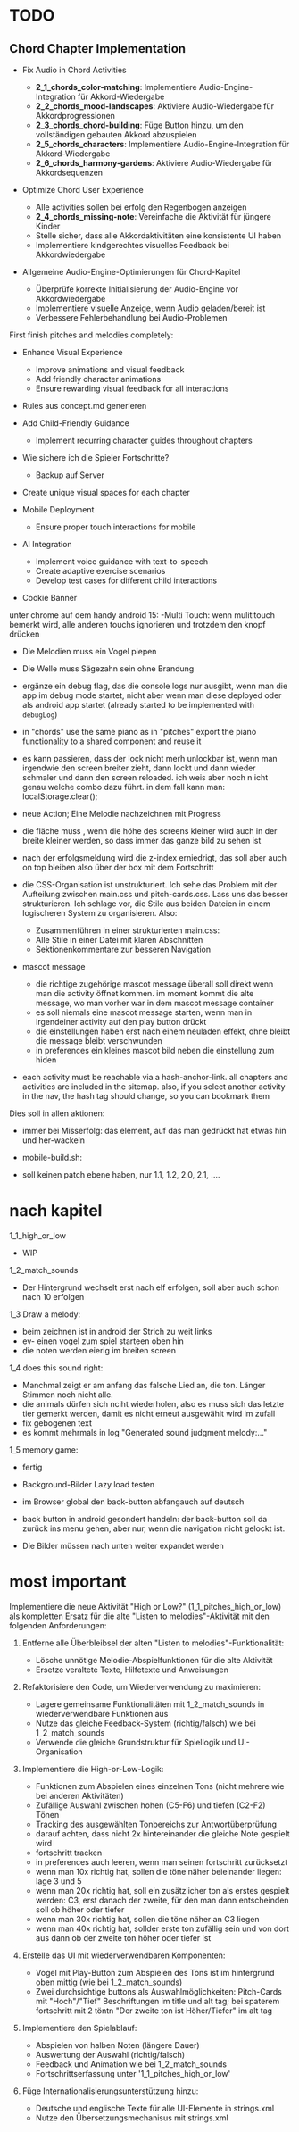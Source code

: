 TODO
====

## Chord Chapter Implementation

- Fix Audio in Chord Activities
  - **2_1_chords_color-matching**: Implementiere Audio-Engine-Integration für Akkord-Wiedergabe
  - **2_2_chords_mood-landscapes**: Aktiviere Audio-Wiedergabe für Akkordprogressionen
  - **2_3_chords_chord-building**: Füge Button hinzu, um den vollständigen gebauten Akkord abzuspielen
  - **2_5_chords_characters**: Implementiere Audio-Engine-Integration für Akkord-Wiedergabe
  - **2_6_chords_harmony-gardens**: Aktiviere Audio-Wiedergabe für Akkordsequenzen

- Optimize Chord User Experience
  - Alle activities sollen bei erfolg den Regenbogen anzeigen
  - **2_4_chords_missing-note**: Vereinfache die Aktivität für jüngere Kinder
  - Stelle sicher, dass alle Akkordaktivitäten eine konsistente UI haben
  - Implementiere kindgerechtes visuelles Feedback bei Akkordwiedergabe

- Allgemeine Audio-Engine-Optimierungen für Chord-Kapitel
  - Überprüfe korrekte Initialisierung der Audio-Engine vor Akkordwiedergabe
  - Implementiere visuelle Anzeige, wenn Audio geladen/bereit ist
  - Verbessere Fehlerbehandlung bei Audio-Problemen

First finish pitches and melodies completely:

- Enhance Visual Experience
    - Improve animations and visual feedback
    - Add friendly character animations
    - Ensure rewarding visual feedback for all interactions

- Rules aus concept.md generieren

- Add Child-Friendly Guidance
    - Implement recurring character guides throughout chapters

- Wie sichere ich die Spieler Fortschritte? 
    - Backup auf Server

- Create unique visual spaces for each chapter

- Mobile Deployment
    - Ensure proper touch interactions for mobile
- AI Integration
    - Implement voice guidance with text-to-speech
    - Create adaptive exercise scenarios
    - Develop test cases for different child interactions

- Cookie Banner


unter chrome auf dem handy android 15:
-Multi Touch: wenn mulititouch bemerkt wird, alle anderen touchs ignorieren und trotzdem den knopf drücken

- Die Melodien muss ein Vogel piepen
- Die Welle muss Sägezahn sein ohne Brandung 


- ergänze ein debug flag, das die console logs nur ausgibt, wenn man die app  im debug mode startet, nicht aber wenn man diese deployed oder als android app startet (already started to be implemented with `debugLog`)

- in "chords" use the same piano as in "pitches" export the piano functionality to a shared component and reuse it

- es kann passieren, dass der lock nicht merh unlockbar ist, wenn man irgendwie den screen breiter zieht, dann lockt und dann wieder schmaler und dann den screen reloaded. ich weis aber noch n icht genau welche combo dazu führt. in dem fall kann man: localStorage.clear();

- neue Action; Eine Melodie nachzeichnen mit Progress

- die fläche muss , wenn die höhe des screens kleiner wird auch in der breite kleiner werden, so dass immer das ganze bild zu sehen ist

- nach der erfolgsmeldung wird die z-index erniedrigt, das soll aber auch on top bleiben also über der box mit dem Fortschritt


- die CSS-Organisation ist unstrukturiert. Ich sehe das Problem mit der Aufteilung zwischen main.css und pitch-cards.css. Lass uns das besser strukturieren. Ich schlage vor, die Stile aus beiden Dateien in einem logischeren System zu organisieren. Also:
    - Zusammenführen in einer strukturierten main.css:
    - Alle Stile in einer Datei mit klaren Abschnitten
    - Sektionenkommentare zur besseren Navigation

- mascot message
    - die richtige zugehörige mascot message überall soll direkt wenn man die activity öffnet kommen. im moment kommt die alte message, wo man vorher war in dem mascot message container
    - es soll niemals eine mascot message starten, wenn man in irgendeiner activity auf den play button drückt
    - die einstellungen haben erst nach einem neuladen effekt, ohne bleibt die message bleibt verschwunden
    - in preferences ein kleines mascot bild neben die einstellung zum hiden

- each activity must be reachable via a hash-anchor-link. all chapters and activities are included in the sitemap. also, if you select another activity in the nav, the hash tag should change, so you can bookmark them

Dies soll in allen aktionen:
- immer bei Misserfolg: das element, auf das man gedrückt hat etwas hin und her-wackeln

- mobile-build.sh:
 - soll keinen patch ebene haben, nur 1.1, 1.2, 2.0, 2.1, ....
 
# nach kapitel
1_1_high_or_low
- WIP

1_2_match_sounds
- Der Hintergrund wechselt erst nach elf erfolgen, soll aber auch schon nach 10 erfolgen

1_3 Draw a melody:
- beim zeichnen ist in android der Strich zu weit links
- ev- einen vogel zum spiel starteen oben hin
- die noten werden eierig im breiten screen

1_4 does this sound right:
 - Manchmal zeigt er am anfang das falsche Lied an, die ton. Länger Stimmen noch nicht alle. 
 - die animals dürfen sich nciht wiederholen, also es muss sich das letzte tier gemerkt werden, damit es nicht erneut ausgewählt wird im zufall
 - fix gebogenen text
 - es kommt mehrmals in log "Generated sound judgment melody:..."

1_5 memory game:
 - fertig

- Background-Bilder Lazy load testen

- im Browser global den back-button abfangauch auf deutsch
 - back button in android gesondert handeln: der back-button soll da zurück ins menu gehen, aber nur, wenn die navigation nicht gelockt ist.



- Die Bilder müssen nach unten weiter expandet werden

# most important
Implementiere die neue Aktivität "High or Low?" (1_1_pitches_high_or_low) als kompletten Ersatz für die alte "Listen to melodies"-Aktivität mit den folgenden Anforderungen:

1. Entferne alle Überbleibsel der alten "Listen to melodies"-Funktionalität:
   - Lösche unnötige Melodie-Abspielfunktionen für die alte Aktivität
   - Ersetze veraltete Texte, Hilfetexte und Anweisungen

2. Refaktorisiere den Code, um Wiederverwendung zu maximieren:
   - Lagere gemeinsame Funktionalitäten mit 1_2_match_sounds in wiederverwendbare Funktionen aus
   - Nutze das gleiche Feedback-System (richtig/falsch) wie bei 1_2_match_sounds
   - Verwende die gleiche Grundstruktur für Spiellogik und UI-Organisation

3. Implementiere die High-or-Low-Logik:
   - Funktionen zum Abspielen eines einzelnen Tons (nicht mehrere wie bei anderen Aktivitäten)
   - Zufällige Auswahl zwischen hohen (C5-F6) und tiefen (C2-F2) Tönen
   - Tracking des ausgewählten Tonbereichs zur Antwortüberprüfung
   - darauf achten, dass nicht 2x hintereinander die gleiche Note gespielt wird
   - fortschritt tracken
   - in preferences auch leeren, wenn man seinen fortschritt zurücksetzt
   - wenn man 10x richtig hat, sollen die töne näher beieinander liegen: lage 3 und 5
   - wenn man 20x richtig hat, soll ein zusätzlicher ton als erstes gespielt werden: C3, erst danach der zweite, für den man dann entscheinden soll ob höher oder tiefer
   - wenn man 30x richtig hat, sollen die töne näher an C3 liegen
   - wenn man 40x richtig hat, sollder erste ton zufällig sein und von dort aus dann ob der zweite ton höher oder tiefer ist

4. Erstelle das UI mit wiederverwendbaren Komponenten:
   - Vogel mit Play-Button zum Abspielen des Tons ist im hintergrund oben mittig (wie bei 1_2_match_sounds)
   - Zwei durchsichtige buttons als Auswahlmöglichkeiten: Pitch-Cards mit "Hoch"/"Tief" Beschriftungen im title und alt tag; bei spaterem fortschritt mit 2 töntn "Der zweite ton ist Höher/Tiefer" im alt tag

5. Implementiere den Spielablauf:
   - Abspielen von halben Noten (längere Dauer) 
   - Auswertung der Auswahl (richtig/falsch)
   - Feedback und Animation wie bei 1_2_match_sounds
   - Fortschrittserfassung unter '1_1_pitches_high_or_low'

6. Füge Internationalisierungsunterstützung hinzu:
   - Deutsche und englische Texte für alle UI-Elemente in strings.xml
   - Nutze den Übersetzungsmechanisus mit strings.xml
